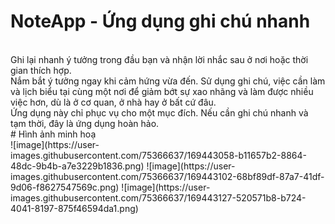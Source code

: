 # NoteApp - Ứng dụng ghi chú nhanh
<br>
Ghi lại nhanh ý tưởng trong đầu bạn và nhận lời nhắc sau ở nơi hoặc thời gian thích hợp. 
<br>
Nắm bắt ý tưởng ngay khi cảm hứng vừa đến. Sử dụng ghi chú, việc cần làm và lịch biểu tại cùng một nơi để giảm bớt sự xao nhãng và làm được nhiều việc hơn, dù là ở cơ quan, ở nhà hay ở bất cứ đâu.
<br>
Ứng dụng này chỉ phục vụ cho một mục đích. Nếu cần ghi chú nhanh và tạm thời, đây là ứng dụng hoàn hảo.
<br>
# Hình ảnh minh hoạ
<br>
![image](https://user-images.githubusercontent.com/75366637/169443058-b11657b2-8864-48dc-9b4b-a7e3229b1836.png)
![image](https://user-images.githubusercontent.com/75366637/169443102-68bf89df-87a7-41df-9d06-f8627547569c.png)
![image](https://user-images.githubusercontent.com/75366637/169443127-520571b8-b724-4041-8197-875f46594da1.png)

